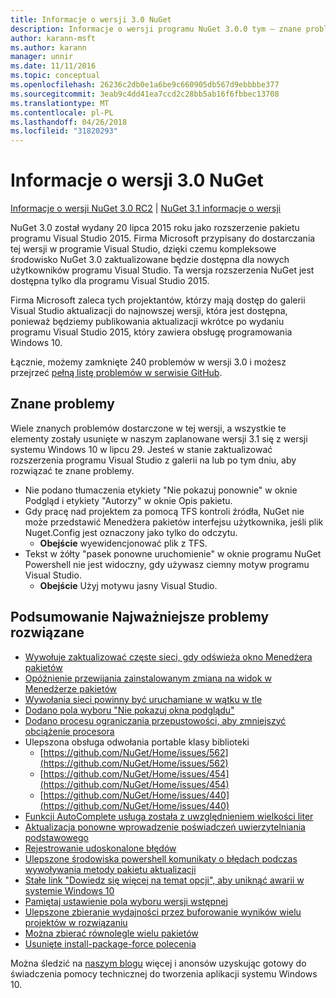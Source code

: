 ```yaml
---
title: Informacje o wersji 3.0 NuGet
description: Informacje o wersji programu NuGet 3.0.0 tym — znane problemy, poprawki, dodatkowe funkcje i dcr.
author: karann-msft
ms.author: karann
manager: unnir
ms.date: 11/11/2016
ms.topic: conceptual
ms.openlocfilehash: 26236c2db0e1a6be9c660905db567d9ebbbbe377
ms.sourcegitcommit: 3eab9c4dd41ea7ccd2c28bb5ab16f6fbbec13708
ms.translationtype: MT
ms.contentlocale: pl-PL
ms.lasthandoff: 04/26/2018
ms.locfileid: "31820293"
---
```

# <a name="nuget-30-release-notes"></a>Informacje o wersji 3.0 NuGet

[Informacje o wersji NuGet 3.0 RC2](../release-notes/nuget-3.0-RC2.md) | [NuGet 3.1 informacje o wersji](../release-notes/nuget-3.1.md)

NuGet 3.0 został wydany 20 lipca 2015 roku jako rozszerzenie pakietu programu Visual Studio 2015. Firma Microsoft przypisany do dostarczania tej wersji w programie Visual Studio, dzięki czemu kompleksowe środowisko NuGet 3.0 zaktualizowane będzie dostępna dla nowych użytkowników programu Visual Studio. Ta wersja rozszerzenia NuGet jest dostępna tylko dla programu Visual Studio 2015.

Firma Microsoft zaleca tych projektantów, którzy mają dostęp do galerii Visual Studio aktualizacji do najnowszej wersji, która jest dostępna, ponieważ będziemy publikowania aktualizacji wkrótce po wydaniu programu Visual Studio 2015, który zawiera obsługę programowania Windows 10.

Łącznie, możemy zamknięte 240 problemów w wersji 3.0 i możesz przejrzeć [pełną listę problemów w serwisie GitHub](https://github.com/NuGet/Home/issues?q=milestone%3A3.0.0-RTM+is%3Aclosed).

## <a name="known-issues"></a>Znane problemy

Wiele znanych problemów dostarczone w tej wersji, a wszystkie te elementy zostały usunięte w naszym zaplanowane wersji 3.1 się z wersji systemu Windows 10 w lipcu 29.  Jesteś w stanie zaktualizować rozszerzenia programu Visual Studio z galerii na lub po tym dniu, aby rozwiązać te znane problemy.

*  Nie podano tłumaczenia etykiety "Nie pokazuj ponownie" w oknie Podgląd i etykiety "Autorzy" w oknie Opis pakietu.
*  Gdy pracę nad projektem za pomocą TFS kontroli źródła, NuGet nie może przedstawić Menedżera pakietów interfejsu użytkownika, jeśli plik Nuget.Config jest oznaczony jako tylko do odczytu.
   * **Obejście** wyewidencjonować plik z TFS.
*  Tekst w żółty "pasek ponowne uruchomienie" w oknie programu NuGet Powershell nie jest widoczny, gdy używasz ciemny motyw programu Visual Studio.
   * **Obejście** Użyj motywu jasny Visual Studio.


## <a name="summary-of-top-issues-resolved"></a>Podsumowanie Najważniejsze problemy rozwiązane

* [Wywołuje zaktualizować częste sieci, gdy odświeża okno Menedżera pakietów](https://github.com/NuGet/Home/issues/515)
* [Opóźnienie przewijania zainstalowanym zmiana na widok w Menedżerze pakietów](https://github.com/NuGet/Home/issues/519)
* [Wywołania sieci powinny być uruchamiane w wątku w tle](https://github.com/NuGet/Home/issues/516)
* [Dodano pola wyboru "Nie pokazuj okna podglądu"](https://github.com/NuGet/Home/issues/566)
* [Dodano procesu ograniczania przepustowości, aby zmniejszyć obciążenie procesora](https://github.com/NuGet/Home/issues/356)
* Ulepszona obsługa odwołania portable klasy biblioteki
    * [https://github.com/NuGet/Home/issues/562](https://github.com/NuGet/Home/issues/562)
    * [https://github.com/NuGet/Home/issues/454](https://github.com/NuGet/Home/issues/454)
    * [https://github.com/NuGet/Home/issues/440](https://github.com/NuGet/Home/issues/440)
* [Funkcji AutoComplete usługa została z uwzględnieniem wielkości liter](https://github.com/NuGet/Home/issues/198)
* [Aktualizacja ponowne wprowadzenie poświadczeń uwierzytelniania podstawowego](https://github.com/NuGet/Home/issues/456)
* [Rejestrowanie udoskonalone błędów](https://github.com/NuGet/Home/issues/407)
* [Ulepszone środowiska powershell komunikaty o błędach podczas wywoływania metody pakietu aktualizacji](https://github.com/NuGet/Home/issues/5)
* [Stałe link "Dowiedz się więcej na temat opcji", aby uniknąć awarii w systemie Windows 10](https://github.com/NuGet/Home/issues/822)
* [Pamiętaj ustawienie pola wyboru wersji wstępnej](https://github.com/NuGet/Home/issues/732)
* [Ulepszone zbieranie wydajności przez buforowanie wyników wielu projektów w rozwiązaniu](https://github.com/NuGet/Home/issues/721)
* [Można zbierać równolegle wielu pakietów](https://github.com/NuGet/Home/issues/713)
* [Usunięte install-package-force polecenia](https://github.com/NuGet/Home/issues/697)

Można śledzić na [naszym blogu](http://blog.nuget.org) więcej i anonsów uzyskując gotowy do świadczenia pomocy technicznej do tworzenia aplikacji systemu Windows 10.